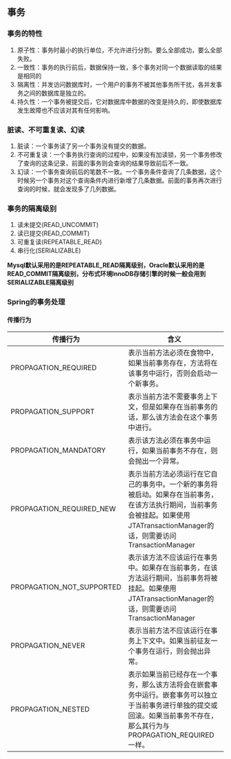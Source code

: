 ## 事务

### 事务的特性

1. 原子性：事务时最小的执行单位，不允许进行分割。要么全部成功，要么全部失败。
2. 一致性：事务的执行前后，数据保持一致，多个事务对同一个数据读取的结果是相同的
3. 隔离性：并发访问数据库时，一个用户的事务不被其他事务所干扰，各并发事务之间的数据库是独立的。
4. 持久性：一个事务被提交后，它对数据库中数据的改变是持久的，即使数据库发生故障也不应该对其有任何影响。

### 脏读、不可重复读、幻读

1. 脏读：一个事务读了另一个事务没有提交的数据。
2. 不可重复读：一个事务执行查询的过程中，如果没有加读锁，另一个事务修改了查询的这条记录，前面的事务则会查询的结果导致前后不一致。
3. 幻读：一个事务查询前后的笔数不一致。一个事务条件查询了几条数据，这个时候另一个事务对这个查询条件内进行新增了几条数据。前面的事务再次进行查询的时候，就会发现多了几列数据。

### 事务的隔离级别

1. 读未提交(READ_UNCOMMIT)
2. 读已提交(READ_COMMIT)
3. 可重复读(REPEATABLE_READ)
4. 串行化(SERIALIZABLE)

**Mysql默认采用的是REPEATABLE_READ隔离级别，Oracle默认采用的是READ_COMMIT隔离级别，分布式环境InnoDB存储引擎的时候一般会用到SERIALIZABLE隔离级别**

### Spring的事务处理

#### 传播行为

| 传播行为                  | 含义                                                         |
| ------------------------- | ------------------------------------------------------------ |
| PROPAGATION_REQUIRED      | 表示当前方法必须在食物中，如果当前事务存在，方法将在该事务中运行，否则会启动一个新事务。 |
| PROPAGATION_SUPPORT       | 表示当前方法不需要事务上下文，但是如果存在当前事务的话，那么该方法会在这个事务中进行。 |
| PROPAGATION_MANDATORY     | 表示该方法必须在事务中运行，如果当前事务不存在，则会抛出一个异常。 |
| PROPAGATION_REQUIRED_NEW  | 表示当前方法必须运行在它自己的事务中。一个新的事务将被启动。如果存在当前事务，在该方法执行期间，当前事务会被挂起。如果使用JTATransactionManager的话，则需要访问TransactionManager |
| PROPAGATION_NOT_SUPPORTED | 表示该方法不应该运行在事务中。如果存在当前事务，在该方法运行期间，当前事务将被挂起。如果使用JTATransactionManager的话，则需要访问TransactionManager |
| PROPAGATION_NEVER         | 表示当前方法不应该运行在事务上下文中。如果当前征友一个事务在运行，则会抛出异常。 |
| PROPAGATION_NESTED        | 表示如果当前已经存在一个事务，那么该方法将会在嵌套事务中运行。嵌套事务可以独立于当前事务进行单独的提交或回滚。如果当前事务不存在，那么其行为与PROPAGATION_REQUIRED一样。 |

